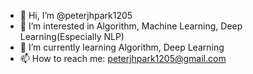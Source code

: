 - 👋 Hi, I’m @peterjhpark1205
- 👀 I’m interested in Algorithm, Machine Learning, Deep Learning(Especially NLP)
- 🌱 I’m currently learning Algorithm, Deep Learning
- 📫 How to reach me: peterjhpark1205@gmail.com

<!---
peterjhpark1205/peterjhpark1205 is a ✨ special ✨ repository because its `README.md` (this file) appears on your GitHub profile.
You can click the Preview link to take a look at your changes.
--->

